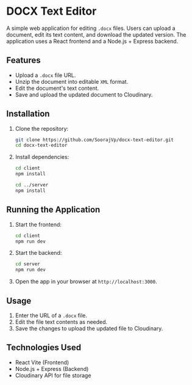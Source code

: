 # DOCX Text Editor

A simple web application for editing `.docx` files. Users can upload a document, edit its text content, and download the updated version. The application uses a React frontend and a Node.js + Express backend.

## Features
- Upload a `.docx` file URL.
- Unzip the document into editable `XML` format.
- Edit the document's text content.
- Save and upload the updated document to Cloudinary.

## Installation

1. Clone the repository:
   ```bash
   git clone https://github.com/SoorajVp/docx-text-editor.git
   cd docx-text-editor
   ```

2. Install dependencies:
   ```bash
   cd client
   npm install

   cd ../server
   npm install
   ```

## Running the Application

1. Start the frontend:
   ```bash
   cd client
   npm run dev
   ```

2. Start the backend:
   ```bash
   cd server
   npm run dev
   ```

3. Open the app in your browser at `http://localhost:3000`.

## Usage
1. Enter the URL of a `.docx` file.
2. Edit the file text contents as needed.
3. Save the changes to upload the updated file to Cloudinary.

## Technologies Used
- React Vite (Frontend)
- Node.js + Express (Backend)
- Cloudinary API for file storage

